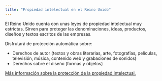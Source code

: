 ```yaml
---
title: "Propiedad intelectual en el Reino Unido"
---
```


El Reino Unido cuenta con unas leyes de propiedad intelectual muy estrictas. Sirven para proteger las denominaciones, ideas, productos, diseños y textos escritos de las empresas. 

Disfrutará de protección automática sobre:

- Derechos de autor (textos y obras literarias, arte, fotografías, películas, televisión, música, contenido web y grabaciones de sonidos)
- Derechos sobre el diseño (formas y objetos)

[Más información sobre la protección de la propiedad intelectual.](https://www.gov.uk/intellectual-property-an-overview/what-ip-is)
